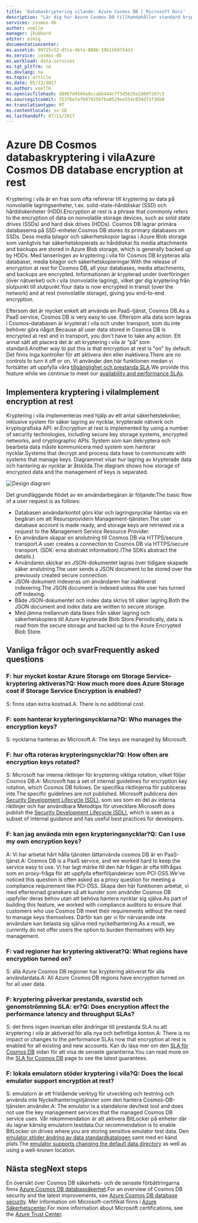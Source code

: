 ```yaml
---
title: 'Databaskryptering vilande: Azure Cosmos DB | Microsoft Docs'
description: "Lär dig hur Azure Cosmos DB tillhandahåller standard kryptering av alla data."
services: cosmos-db
author: voellm
manager: jhubbard
editor: mimig
documentationcenter: 
ms.assetid: 99725c52-d7ca-4bfa-888b-19b1569754d3
ms.service: cosmos-db
ms.workload: data-services
ms.tgt_pltfrm: na
ms.devlang: na
ms.topic: article
ms.date: 05/23/2017
ms.author: voellm
ms.openlocfilehash: d8967d4504a8ccabb444c7f3d5635e2d00f287c5
ms.sourcegitcommit: f537befafb079256fba0529ee554c034d73f36b0
ms.translationtype: MT
ms.contentlocale: sv-SE
ms.lasthandoff: 07/11/2017
---
```

# <a name="azure-cosmos-db-database-encryption-at-rest"></a><span data-ttu-id="a2063-103">Azure DB Cosmos databaskryptering i vila</span><span class="sxs-lookup"><span data-stu-id="a2063-103">Azure Cosmos DB database encryption at rest</span></span>

<span data-ttu-id="a2063-104">Kryptering i vila är en fras som ofta refererar till kryptering av data på nonvolatile lagringsenheter, t.ex. solid-state-hårddiskar (SSD) och hårddiskenheter (HDD).</span><span class="sxs-lookup"><span data-stu-id="a2063-104">Encryption at rest is a phrase that commonly refers to the encryption of data on nonvolatile storage devices, such as solid state drives (SSDs) and hard disk drives (HDDs).</span></span> <span data-ttu-id="a2063-105">Cosmos DB lagrar primära databaserna på SSD-enheter.</span><span class="sxs-lookup"><span data-stu-id="a2063-105">Cosmos DB stores its primary databases on SSDs.</span></span> <span data-ttu-id="a2063-106">Dess media bilagor och säkerhetskopior lagras i Azure Blob storage som vanligtvis har säkerhetskopierats av hårddiskar.</span><span class="sxs-lookup"><span data-stu-id="a2063-106">Its media attachments and backups are stored in Azure Blob storage, which is generally backed up by HDDs.</span></span> <span data-ttu-id="a2063-107">Med lanseringen av kryptering i vila för Cosmos DB krypteras alla databaser, media bilagor och säkerhetskopieringar.</span><span class="sxs-lookup"><span data-stu-id="a2063-107">With the release of encryption at rest for Cosmos DB, all your databases, media attachments, and backups are encrypted.</span></span> <span data-ttu-id="a2063-108">Informationen är krypterad under överföringen (över nätverket) och i vila (nonvolatile lagring), vilket ger dig kryptering från slutpunkt till slutpunkt.</span><span class="sxs-lookup"><span data-stu-id="a2063-108">Your data is now encrypted in transit (over the network) and at rest (nonvolatile storage), giving you end-to-end encryption.</span></span>

<span data-ttu-id="a2063-109">Eftersom det är mycket enkelt att använda en PaaS-tjänst, Cosmos DB.</span><span class="sxs-lookup"><span data-stu-id="a2063-109">As a PaaS service, Cosmos DB is very easy to use.</span></span> <span data-ttu-id="a2063-110">Eftersom alla data som lagras i Cosmos-databasen är krypterat i vila och under transport, som du inte behöver göra något.</span><span class="sxs-lookup"><span data-stu-id="a2063-110">Because all user data stored in Cosmos DB is encrypted at rest and in transport, you don't have to take any action.</span></span> <span data-ttu-id="a2063-111">Ett annat sätt att placera det är att kryptering i vila är ”på” som standard.</span><span class="sxs-lookup"><span data-stu-id="a2063-111">Another way to put this is that encryption at rest is "on" by default.</span></span> <span data-ttu-id="a2063-112">Det finns inga kontroller för att aktivera den eller inaktivera.</span><span class="sxs-lookup"><span data-stu-id="a2063-112">There are no controls to turn it off or on.</span></span> <span data-ttu-id="a2063-113">Vi använder den här funktionen medan vi fortsätter att uppfylla våra [tillgänglighet och prestanda SLA](https://azure.microsoft.com/support/legal/sla/cosmos-db).</span><span class="sxs-lookup"><span data-stu-id="a2063-113">We provide this feature while we continue to meet our [availability and performance SLAs](https://azure.microsoft.com/support/legal/sla/cosmos-db).</span></span>

## <a name="implement-encryption-at-rest"></a><span data-ttu-id="a2063-114">Implementera kryptering i vila</span><span class="sxs-lookup"><span data-stu-id="a2063-114">Implement encryption at rest</span></span>

<span data-ttu-id="a2063-115">Kryptering i vila implementeras med hjälp av ett antal säkerhetstekniker, inklusive system för säker lagring av nycklar, krypterade nätverk och kryptografiska API: er.</span><span class="sxs-lookup"><span data-stu-id="a2063-115">Encryption at rest is implemented by using a number of security technologies, including secure key storage systems, encrypted networks, and cryptographic APIs.</span></span> <span data-ttu-id="a2063-116">System som kan dekryptera och bearbeta data måste kommunicera med system som hanterar nycklar.</span><span class="sxs-lookup"><span data-stu-id="a2063-116">Systems that decrypt and process data have to communicate with systems that manage keys.</span></span> <span data-ttu-id="a2063-117">Diagrammet visar hur lagring av krypterade data och hantering av nycklar är åtskilda.</span><span class="sxs-lookup"><span data-stu-id="a2063-117">The diagram shows how storage of encrypted data and the management of keys is separated.</span></span> 

![Design diagram](./media/database-encryption-at-rest/design-diagram.png)

<span data-ttu-id="a2063-119">Det grundläggande flödet av en användarbegäran är följande:</span><span class="sxs-lookup"><span data-stu-id="a2063-119">The basic flow of a user request is as follows:</span></span>
- <span data-ttu-id="a2063-120">Databasen användarkontot görs klar och lagringsnycklar hämtas via en begäran om att Resursprovidern Management-tjänsten.</span><span class="sxs-lookup"><span data-stu-id="a2063-120">The user database account is made ready, and storage keys are retrieved via a request to the Management Service Resource Provider.</span></span>
- <span data-ttu-id="a2063-121">En användare skapar en anslutning till Cosmos DB via HTTPS/secure transport.</span><span class="sxs-lookup"><span data-stu-id="a2063-121">A user creates a connection to Cosmos DB via HTTPS/secure transport.</span></span> <span data-ttu-id="a2063-122">(SDK: erna abstrakt information).</span><span class="sxs-lookup"><span data-stu-id="a2063-122">(The SDKs abstract the details.)</span></span>
- <span data-ttu-id="a2063-123">Användaren skickar en JSON-dokumentet lagras över tidigare skapade säker anslutning.</span><span class="sxs-lookup"><span data-stu-id="a2063-123">The user sends a JSON document to be stored over the previously created secure connection.</span></span>
- <span data-ttu-id="a2063-124">JSON-dokument indexeras om användaren har inaktiverat indexering.</span><span class="sxs-lookup"><span data-stu-id="a2063-124">The JSON document is indexed unless the user has turned off indexing.</span></span>
- <span data-ttu-id="a2063-125">Både JSON-dokumentet och index data skrivs till säker lagring.</span><span class="sxs-lookup"><span data-stu-id="a2063-125">Both the JSON document and index data are written to secure storage.</span></span>
- <span data-ttu-id="a2063-126">Med jämna mellanrum data läses från säker lagring och säkerhetskopiera till Azure krypterade Blob Store.</span><span class="sxs-lookup"><span data-stu-id="a2063-126">Periodically, data is read from the secure storage and backed up to the Azure Encrypted Blob Store.</span></span>

## <a name="frequently-asked-questions"></a><span data-ttu-id="a2063-127">Vanliga frågor och svar</span><span class="sxs-lookup"><span data-stu-id="a2063-127">Frequently asked questions</span></span>

### <a name="q-how-much-more-does-azure-storage-cost-if-storage-service-encryption-is-enabled"></a><span data-ttu-id="a2063-128">F: hur mycket kostar Azure Storage om Storage Service-kryptering aktiveras?</span><span class="sxs-lookup"><span data-stu-id="a2063-128">Q: How much more does Azure Storage cost if Storage Service Encryption is enabled?</span></span>
<span data-ttu-id="a2063-129">S: finns utan extra kostnad.</span><span class="sxs-lookup"><span data-stu-id="a2063-129">A: There is no additional cost.</span></span>

### <a name="q-who-manages-the-encryption-keys"></a><span data-ttu-id="a2063-130">F: som hanterar krypteringsnycklarna?</span><span class="sxs-lookup"><span data-stu-id="a2063-130">Q: Who manages the encryption keys?</span></span>
<span data-ttu-id="a2063-131">S: nycklarna hanteras av Microsoft.</span><span class="sxs-lookup"><span data-stu-id="a2063-131">A: The keys are managed by Microsoft.</span></span>

### <a name="q-how-often-are-encryption-keys-rotated"></a><span data-ttu-id="a2063-132">F: hur ofta roteras krypteringsnycklar?</span><span class="sxs-lookup"><span data-stu-id="a2063-132">Q: How often are encryption keys rotated?</span></span>
<span data-ttu-id="a2063-133">S: Microsoft har interna riktlinjer för kryptering viktiga rotation, vilket följer Cosmos DB.</span><span class="sxs-lookup"><span data-stu-id="a2063-133">A: Microsoft has a set of internal guidelines for encryption key rotation, which Cosmos DB follows.</span></span> <span data-ttu-id="a2063-134">De specifika riktlinjerna för publiceras inte.</span><span class="sxs-lookup"><span data-stu-id="a2063-134">The specific guidelines are not published.</span></span> <span data-ttu-id="a2063-135">Microsoft publicera den [Security Development Lifecycle (SDL)](https://www.microsoft.com/sdl/default.aspx), som ses som en del av interna riktlinjer och har användbara Metodtips för utvecklare.</span><span class="sxs-lookup"><span data-stu-id="a2063-135">Microsoft does publish the [Security Development Lifecycle (SDL)](https://www.microsoft.com/sdl/default.aspx), which is seen as a subset of internal guidance and has useful best practices for developers.</span></span>

### <a name="q-can-i-use-my-own-encryption-keys"></a><span data-ttu-id="a2063-136">F: kan jag använda min egen krypteringsnycklar?</span><span class="sxs-lookup"><span data-stu-id="a2063-136">Q: Can I use my own encryption keys?</span></span>
<span data-ttu-id="a2063-137">A: Vi har arbetat hårt hålla tjänsten lättanvända cosmos DB är en PaaS-tjänst.</span><span class="sxs-lookup"><span data-stu-id="a2063-137">A: Cosmos DB is a PaaS service, and we worked hard to keep the service easy to use.</span></span> <span data-ttu-id="a2063-138">Vi har lagt märke till den här frågan är ofta tillfrågas som en proxy-fråga för att uppfylla efterföljandekrav som PCI-DSS.</span><span class="sxs-lookup"><span data-stu-id="a2063-138">We've noticed this question is often asked as a proxy question for meeting a compliance requirement like PCI-DSS.</span></span> <span data-ttu-id="a2063-139">Skapa den här funktionen arbetat, vi med efterlevnad granskare så att kunder som använder Cosmos DB uppfyller deras behov utan att behöva hantera nycklar sig själva.</span><span class="sxs-lookup"><span data-stu-id="a2063-139">As part of building this feature, we worked with compliance auditors to ensure that customers who use Cosmos DB meet their requirements without the need to manage keys themselves.</span></span>
<span data-ttu-id="a2063-140">Därför kan ger vi för närvarande inte användare kan belasta sig själva med nyckelhantering.</span><span class="sxs-lookup"><span data-stu-id="a2063-140">As a result, we currently do not offer users the option to burden themselves with key management.</span></span>

### <a name="q-what-regions-have-encryption-turned-on"></a><span data-ttu-id="a2063-141">F: vad regioner har kryptering aktiverat?</span><span class="sxs-lookup"><span data-stu-id="a2063-141">Q: What regions have encryption turned on?</span></span>
<span data-ttu-id="a2063-142">S: alla Azure Cosmos DB regioner har kryptering aktiverat för alla användardata.</span><span class="sxs-lookup"><span data-stu-id="a2063-142">A: All Azure Cosmos DB regions have encryption turned on for all user data.</span></span>

### <a name="q-does-encryption-affect-the-performance-latency-and-throughput-slas"></a><span data-ttu-id="a2063-143">F: kryptering påverkar prestanda, svarstid och genomströmning SLA: er?</span><span class="sxs-lookup"><span data-stu-id="a2063-143">Q: Does encryption affect the performance latency and throughput SLAs?</span></span>
<span data-ttu-id="a2063-144">S: det finns ingen inverkan eller ändringar till prestanda SLA nu att kryptering i vila är aktiverad för alla nya och befintliga konton.</span><span class="sxs-lookup"><span data-stu-id="a2063-144">A: There is no impact or changes to the performance SLAs now that encryption at rest is enabled for all existing and new accounts.</span></span> <span data-ttu-id="a2063-145">Kan du läsa mer om den [SLA för Cosmos DB](https://azure.microsoft.com/support/legal/sla/cosmos-db) sidan för att visa de senaste garantierna.</span><span class="sxs-lookup"><span data-stu-id="a2063-145">You can read more on the [SLA for Cosmos DB](https://azure.microsoft.com/support/legal/sla/cosmos-db) page to see the latest guarantees.</span></span>

### <a name="q-does-the-local-emulator-support-encryption-at-rest"></a><span data-ttu-id="a2063-146">F: lokala emulatorn stöder kryptering i vila?</span><span class="sxs-lookup"><span data-stu-id="a2063-146">Q: Does the local emulator support encryption at rest?</span></span>
<span data-ttu-id="a2063-147">S: emulatorn är ett fristående verktyg för utveckling och testning och använda inte Nyckelhanteringstjänster som den hantera Cosmos-DB-tjänsten använder.</span><span class="sxs-lookup"><span data-stu-id="a2063-147">A: The emulator is a standalone dev/test tool and does not use the key management services that the managed Cosmos DB service uses.</span></span> <span data-ttu-id="a2063-148">Vår rekommendation är att aktivera BitLocker på enheter där du lagrar känslig emulatorn testdata.</span><span class="sxs-lookup"><span data-stu-id="a2063-148">Our recommendation is to enable BitLocker on drives where you are storing sensitive emulator test data.</span></span> <span data-ttu-id="a2063-149">Den [emulator stöder ändring av data standardkatalogen](local-emulator.md) samt med en känd plats.</span><span class="sxs-lookup"><span data-stu-id="a2063-149">The [emulator supports changing the default data directory](local-emulator.md) as well as using a well-known location.</span></span>

## <a name="next-steps"></a><span data-ttu-id="a2063-150">Nästa steg</span><span class="sxs-lookup"><span data-stu-id="a2063-150">Next steps</span></span>

<span data-ttu-id="a2063-151">En översikt över Cosmos DB säkerhets- och de senaste förbättringarna finns [Azure Cosmos DB databassäkerhet](database-security.md).</span><span class="sxs-lookup"><span data-stu-id="a2063-151">For an overview of Cosmos DB security and the latest improvements, see [Azure Cosmos DB database security](database-security.md).</span></span>
<span data-ttu-id="a2063-152">Mer information om Microsoft-certifikat finns i [Azure Säkerhetscenter](https://azure.microsoft.com/en-us/support/trust-center/).</span><span class="sxs-lookup"><span data-stu-id="a2063-152">For more information about Microsoft certifications, see the [Azure Trust Center](https://azure.microsoft.com/en-us/support/trust-center/).</span></span>
